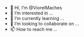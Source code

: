 - 👋 Hi, I’m @ViorelMaches
- 👀 I’m interested in ...
- 🌱 I’m currently learning ...
- 💞️ I’m looking to collaborate on ...
- 📫 How to reach me ...

<!---
ViorelMaches/ViorelMaches is a ✨ special ✨ repository because its `README.md` (this file) appears on your GitHub profile.
You can click the Preview link to take a look at your changes.
--->
